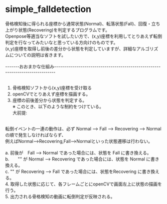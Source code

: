 # simple_falldetection
骨格検知後に得られる座標から通常状態(Normal)、転落状態(Fall)、回復・立ち上がり状態(Recovering)を判定するプログラムです。<br>
Openpose等適当なソフトを試したい方で、(x,y)座標を利用してとりあえず転倒判定を行なってみたいなと思っている方向けのものです。<br>
(x,y)座標を取得し前後の差分から状態を判定していますが、詳細なアルゴリズムについての説明は省きます。<br>
<br>
-------おおまかな仕組み------------------------------------------------------------------------------<br>
<br>
1. 骨格検知ソフトから(x,y)座標を受け取る<br>
2. openCVでとりあえず座標を描画する。<br>
3. 座標の前後差分から状態を判定する。<br>
  ※ このとき、以下のような制約をつけている。<br>
  大前提: <gr>
  <br>
  転倒イベントの一連の動作は、必ず Normal --> Fall --> Recovering --> Normal の順で発生しなければならず、<br>
  例えばNormal-->Recovering,Fall-->Normalといった状態遷移は行わない。<br>
  <br>
  a. 前後が　Fall --> Normal であった場合には、状態を Fall に書き換える。<br>
  b.　　"" が Normal --> Recovering であった場合には、状態を Normal に書き換える。<br>
  c. "" が Recovering --> Fall であった場合には、状態をRecovering に書き換える。<br>
4. 取得した状態に応じて、各フレームごとにopenCVで画面左上に状態の描画を行う。<br>
5. 出力される骨格検知の動画に転倒判定が反映される。<br>
